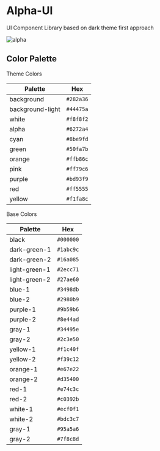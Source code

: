 # Alpha-UI

UI Component Library based on dark theme first approach

![alpha](https://user-images.githubusercontent.com/64985447/151864832-9d0838bc-2495-4686-ac03-bb43e1d23f86.png)

## Color Palette

Theme Colors

| Palette          | Hex       |
| ---------------- | --------- |
| background       | `#282a36` |
| background-light | `#44475a` |
| white            | `#f8f8f2` |
| alpha            | `#6272a4` |
| cyan             | `#8be9fd` |
| green            | `#50fa7b` |
| orange           | `#ffb86c` |
| pink             | `#ff79c6` |
| purple           | `#bd93f9` |
| red              | `#ff5555` |
| yellow           | `#f1fa8c` |

Base Colors

| Palette       | Hex       |
| ------------- | --------- |
| black         | `#000000` |
| dark-green-1  | `#1abc9c` |
| dark-green-2  | `#16a085` |
| light-green-1 | `#2ecc71` |
| light-green-2 | `#27ae60` |
| blue-1        | `#3498db` |
| blue-2        | `#2980b9` |
| purple-1      | `#9b59b6` |
| purple-2      | `#8e44ad` |
| gray-1        | `#34495e` |
| gray-2        | `#2c3e50` |
| yellow-1      | `#f1c40f` |
| yellow-2      | `#f39c12` |
| orange-1      | `#e67e22` |
| orange-2      | `#d35400` |
| red-1         | `#e74c3c` |
| red-2         | `#c0392b` |
| white-1       | `#ecf0f1` |
| white-2       | `#bdc3c7` |
| gray-1        | `#95a5a6` |
| gray-2        | `#7f8c8d` |
